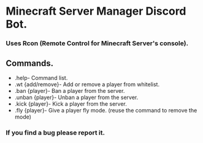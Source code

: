 # Minecraft Server Manager Discord Bot.

### Uses Rcon (Remote Control for Minecraft Server's console).


## Commands.
- .help- Command list.
- .wt {add/remove}- Add or remove a player from whitelist.
- .ban {player}- Ban a player from the server.
- .unban {player}- Unban a player from the server.
- .kick {player}- Kick a player from the server.
- .fly {player}- Give a player fly mode. (reuse the command to remove the mode)


### If you find a bug please report it.

